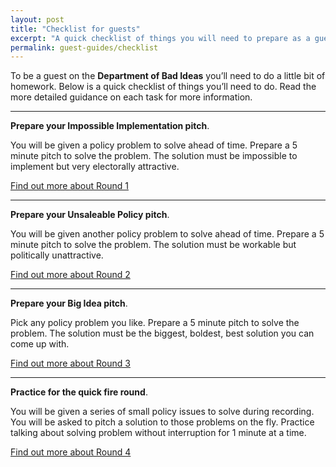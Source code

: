 ```yaml
---
layout: post
title: "Checklist for guests"
excerpt: "A quick checklist of things you will need to prepare as a guest on Department of Bad Ideas."
permalink: guest-guides/checklist
---
```


To be a guest on the **Department of Bad Ideas** you’ll need to do a little bit of homework. Below is a quick checklist of things you’ll need to do. Read the more detailed guidance on each task for more information.

---

**Prepare your Impossible Implementation pitch**. 

You will be given a policy problem to solve ahead of time. Prepare a 5 minute pitch to solve the problem. The solution must be impossible to implement but very electorally attractive. 

[Find out more about Round 1]()

---

**Prepare your Unsaleable Policy pitch**. 

You will be given another policy problem to solve ahead of time. Prepare a 5 minute pitch to solve the problem. The solution must be workable but politically unattractive.

[Find out more about Round 2]()

---

**Prepare your Big Idea pitch**. 

Pick any policy problem you like. Prepare a 5 minute pitch to solve the problem. The solution must be the biggest, boldest, best solution you can come up with. 

[Find out more about Round 3]()

---

**Practice for the quick fire round**. 

You will be given a series of small policy issues to solve during recording. You will be asked to pitch a solution to those problems on the fly. Practice talking about solving problem without interruption for 1 minute at a time. 

[Find out more about Round 4]()